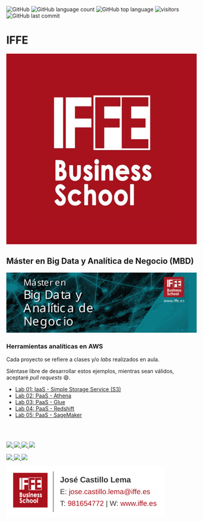 ![GitHub](https://img.shields.io/github/license/josecastillolema/iffe)
![GitHub language count](https://img.shields.io/github/languages/count/josecastillolema/iffe)
![GitHub top language](https://img.shields.io/github/languages/top/josecastillolema/iffe)
![visitors](https://visitor-badge.laobi.icu/badge?page_id=josecastillolema.iffe&title=hits)
![GitHub last commit](https://img.shields.io/github/last-commit/josecastillolema/josecastillolema.github.io)

# IFFE

[![](https://raw.githubusercontent.com/josecastillolema/iffe/main/img/iffe.jpeg)](https://iffe.es/)

## Máster en Big Data y Analítica de Negocio (MBD)

[![](https://raw.githubusercontent.com/josecastillolema/iffe/main/img/mbd.png)](https://iffe.es/master-big-data-analitica-negocio/)


### Herramientas analíticas en AWS

Cada proyecto se refiere a clases y/o *labs* realizados en aula.

Siéntase libre de desarrollar estos ejemplos, mientras sean válidos, aceptaré *pull requests* 😄.

 - [Lab 01: IaaS - Simple Storage Service (S3)](https://github.com/josecastillolema/iffe/blob/main/lab01-iaas-s3.md)
 - [Lab 02: PaaS - Athena](https://github.com/josecastillolema/iffe/blob/main/lab02-paas-athena.md)
 - [Lab 03: PaaS - Glue](https://github.com/josecastillolema/iffe/blob/main/lab03-paas-glue.md)
 - [Lab 04: PaaS - Redshift](https://github.com/josecastillolema/iffe/blob/main/lab04-paas-redshift.md)
 - [Lab 05: PaaS - SageMaker](https://github.com/josecastillolema/iffe/blob/main/lab05-paas-sagemaker.md)
 
 <br><br>

<p float="left">
  <a href="https://josecastillolema.github.io/aws-academy/">  
    <img src="https://raw.githubusercontent.com/josecastillolema/fiap/master/img/aws-academy-2.png" width="100" />
  </a>
  <a href="https://josecastillolema.github.io/aws-educate/">
    <img src="https://raw.githubusercontent.com/josecastillolema/fiap/master/img/aws_educate.jpg" width="100" /> 
  </a>
  <a href="https://josecastillolema.github.io/aws-community-builder/">  
    <img src="https://raw.githubusercontent.com/josecastillolema/fiap/master/img/aws_community_builder.png" width="100" />
  </a>
  <a href="https://josecastillolema.github.io/mct/">  
    <img src="https://raw.githubusercontent.com/josecastillolema/fiap/master/img/mct.png" width="100" />
  </a>
</p>

<p float="left">
  <a href="https://josecastillolema.github.io/mie/">
    <img src="https://raw.githubusercontent.com/josecastillolema/fiap/master/img/mie.png" width="100" /> 
  </a>
  <a href="https://josecastillolema.github.io/haina/">  
    <img src="https://raw.githubusercontent.com/josecastillolema/fiap/master/img/hcai.png" width="100" />
  </a>
  <a href="https://josecastillolema.github.io/redhat-academy/">
    <img src="https://raw.githubusercontent.com/josecastillolema/fiap/master/img/rh_academy.png" width="100" /> 
  </a>
</p>

![](https://raw.githubusercontent.com/josecastillolema/iffe/main/img/signature.png)

